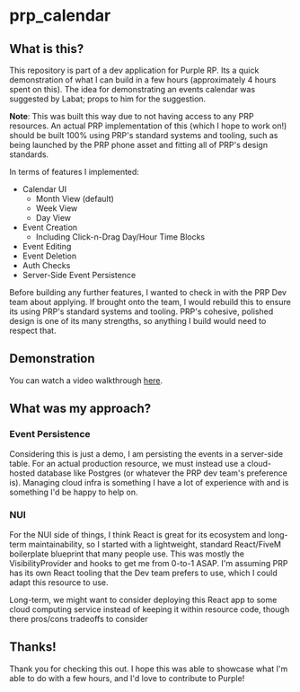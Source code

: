 # prp_calendar

## What is this?
This repository is part of a dev application for Purple RP. Its a quick demonstration
of what I can build in a few hours (approximately 4 hours spent on this). The idea for
demonstrating an events calendar was suggested by Labat; props to him for the suggestion.

**Note**: This was built this way due to not having access to any PRP resources. An actual
PRP implementation of this (which I hope to work on!) should be built 100% using PRP's
standard systems and tooling, such as being launched by the PRP phone asset and fitting
all of PRP's design standards.

In terms of features I implemented:
* Calendar UI
    * Month View (default)
    * Week View
    * Day View
* Event Creation
    * Including Click-n-Drag Day/Hour Time Blocks
* Event Editing
* Event Deletion
* Auth Checks
* Server-Side Event Persistence

Before building any further features, I wanted to check in with the PRP Dev team about applying.
If brought onto the team, I would rebuild this to ensure its using PRP's standard systems and
tooling. PRP's cohesive, polished design is one of its many strengths, so anything I build would
need to respect that.

## Demonstration
You can watch a video walkthrough [here](https://youtu.be/T3iazzZYSqg).

## What was my approach?

### Event Persistence
Considering this is just a demo, I am persisting the events in a server-side table. For an actual
production resource, we must instead use a cloud-hosted database like Postgres (or whatever the PRP
dev team's preference is). Managing cloud infra is something I have a lot of experience with and is
something I'd be happy to help on.

### NUI
For the NUI side of things, I think React is great for its ecosystem and long-term maintainability,
so I started with a lightweight, standard React/FiveM boilerplate blueprint that many people use.
This was mostly the VisibilityProvider and hooks to get me from 0-to-1 ASAP. I'm assuming PRP has its
own React tooling that the Dev team prefers to use, which I could adapt this resource to use.

Long-term, we might want to consider deploying this React app to some cloud computing service instead
of keeping it within resource code, though there pros/cons tradeoffs to consider

## Thanks!
Thank you for checking this out. I hope this was able to showcase what I'm able to do with a few hours,
and I'd love to contribute to Purple!